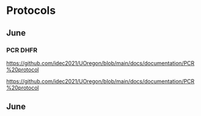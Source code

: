 # Protocols

## June 

### PCR DHFR
https://github.com/idec2021/UOregon/blob/main/docs/documentation/PCR%20protocol


https://github.com/idec2021/UOregon/blob/main/docs/documentation/PCR%20protocol


## June 
